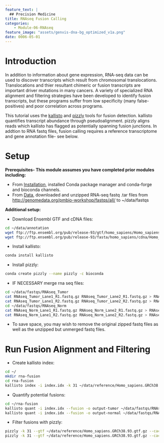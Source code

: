```yaml
---
feature_text: |
  ## Precision Medicine
title: RNAseq Fusion Calling
categories:
    - Module-06-RNAseq
feature_image: "assets/genvis-dna-bg_optimized_v1a.png"
date: 0006-05-01
---
```


# Introduction

In addition to information about gene expression, RNA-seq data can be used to discover transcripts which result from chromosomal translocations. Translocations and thier resultant chimeric or fusion transcripts are important driver mutations in many cancers. A variety of specialized RNA alignment and filtering strategies have been developed to identify fusion transcripts, but these programs suffer from low specificity (many false-positives) and poor correlation across programs. 

This tutorial uses the [kallisto](https://pachterlab.github.io/kallisto/about) and [pizzly](https://github.com/pmelsted/pizzly) tools for fusion detection. kallisto quantifies transcript abundance through pseudoalignment. pizzly aligns reads which kallisto has flagged as potentially spanning fusion junctions. In addtion to RNA fastq files, fusion calling requires a reference transcriptome and gene annotation file- see below. 

# Setup

**Prerequisites- This module assumes you have completed prior modules
including:**
- From [Installation](http://pmbio.org/module-01-setup/0001/04/01/Software_Installation/), installed Conda package manager and conda-forge and bioconda channels.
- From [Data](http://pmbio.org/module-02-inputs/0002/05/01/Data/), downloaded and unzipped RNA-seq fastq .tar files from <http://genomedata.org/pmbio-workshop/fastqs/all/> to \~/data/fastqs

**Additional setup:**
- Download Ensembl GTF and cDNA files:
```bash
cd ~/data/annotation
wget ftp://ftp.ensembl.org/pub/release-93/gtf/homo_sapiens/Homo_sapiens.GRCh38.93.gtf.gz
wget ftp://ftp.ensembl.org/pub/release-93/fasta/homo_sapiens/cdna/Homo_sapiens.GRCh38.cdna.all.fa.gz
```
- Install kallisto:
```bash
conda install kallisto
```
- Install pizzly:
```bash
conda create pizzly --name pizzly -c bioconda
```

- IF NECESSARY merge rna seq files:
```bash
cd ~/data/fastqs/RNAseq_Tumor
cat RNAseq_Tumor_Lane1_R1.fastq.gz RNAseq_Tumor_Lane2_R1.fastq.gz > RNAseq_TumorR1.fastq.gz
cat RNAseq_Tumor_Lane1_R2.fastq.gz RNAseq_Tumor_Lane2_R2.fastq.gz > RNAseq_TumorR2.fastq.gz
cd ~/data/fastqs/RNAseq_Norm
cat RNAseq_Norm_Lane1_R1.fastq.gz RNAseq_Norm_Lane2_R1.fastq.gz > RNAseq_NormalR1.fastq.gz
cat RNAseq_Norm_Lane1_R2.fastq.gz RNAseq_Norm_Lane2_R2.fastq.gz > RNAseq_NormalR2.fastq.gz
```
- To save space, you may wish to remove the original zipped fastq files as well as the unzipped but unmerged fastq files.


# Run Fusion Alignment and Filtering
- Create kallisto index:
```bash
cd ~/
mkdir rna-fusion
cd rna-fusion
kallisto index -i index.idx -k 31 ~/data/reference/Homo_sapiens.GRCh38.cdna.all.fa.gz
```

- Quantify potential fusions:
```bash
cd ~/rna-fusion
kallisto quant -i index.idx --fusion -o output-tumor ~/data/fastqs/RNAseq_Tumor/RNAseq_TumorR1.fastq.gz ~/data/fastqs/RNAseq_Tumor/RNAseq_TumorR2.fastq.gz
kallisto quant -i index.idx --fusion -o output-normal ~/data/fastqs/RNAseq_Norm/RNAseq_NormalR1.fastq.gz ~/data/fastqs/RNAseq_Norm/RNAseq_NormalR2.fastq.gz
```

- Filter fusions with pizzly:
```bash
pizzly -k 31 --gtf ~/data/reference/Homo_sapiens.GRCh38.93.gtf.gz --cache index.cache.txt --align-score 2 --insert-size 400 --fasta ~/data/reference/Homo_sapiens.GRCh38.cdna.all.fa.gz --output tumor output-tumor/fusion.txt
pizzly -k 31 --gtf ~/data/reference/Homo_sapiens.GRCh38.93.gtf.gz --cache index.cache.txt --align-score 2 --insert-size 400 --fasta ~/data/reference/Homo_sapiens.GRCh38.cdna.all.fa.gz --output normal output-normal/fusion.txt
```